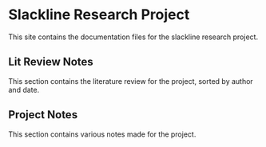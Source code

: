 # Slackline Research Project

This site contains the documentation files for the slackline research project.

## Lit Review Notes

This section contains the literature review for the project, sorted by author and date.

## Project Notes

This section contains various notes made for the project.
